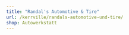 ```yaml
---
title: "Randal's Automotive & Tire"
url: /kerrville/randals-automotive-und-tire/
shop: Autowerkstatt
---
```


